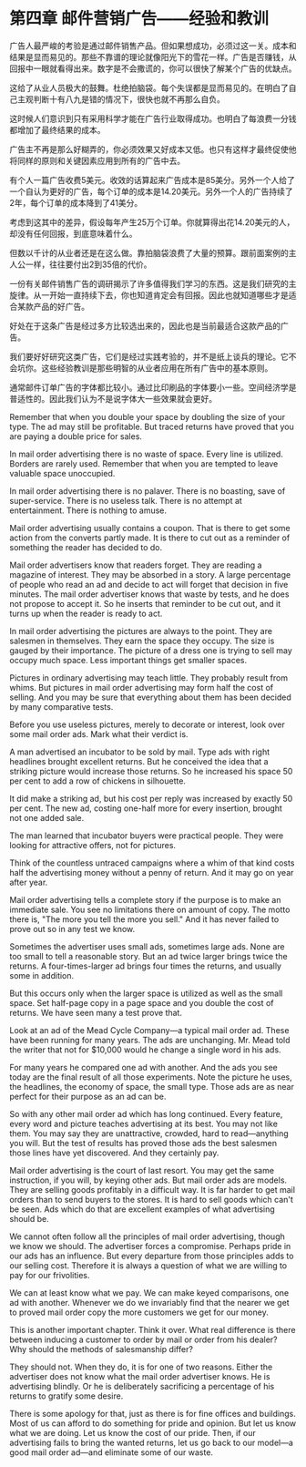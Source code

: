 # 第四章 邮件营销广告——经验和教训


广告人最严峻的考验是通过邮件销售产品。但如果想成功，必须过这一关。成本和结果是显而易见的。那些不靠谱的理论就像阳光下的雪花一样。广告是否赚钱，从回报中一眼就看得出来。数字是不会撒谎的，你可以很快了解某个广告的优缺点。

这给了从业人员极大的鼓舞。杜绝拍脑袋。每个失误都是显而易见的。在明白了自己主观判断十有八九是错的情况下，很快也就不再那么自负。

这时候人们意识到只有采用科学才能在广告行业取得成功。也明白了每浪费一分钱都增加了最终结果的成本。

广告主不再是那么好糊弄的，你必须效果又好成本又低。也只有这样才最终促使他将同样的原则和关键因素应用到所有的广告中去。

有个人一篇广告收费5美元。收效的话算起来广告成本是85美分。另外一个人给了一个自认为更好的广告，每个订单的成本是14.20美元。另外一个人的广告持续了2年，每个订单的成本降到了41美分。

考虑到这其中的差异，假设每年产生25万个订单。你就算得出花14.20美元的人，却没有任何回报，到底意味着什么。

但数以千计的从业者还是在这么做。靠拍脑袋浪费了大量的预算。跟前面案例的主人公一样，往往要付出2到35倍的代价。

一份有关邮件销售广告的调研揭示了许多值得我们学习的东西。这是我们研究的主旋律。从一开始一直持续下去，你也知道肯定会有回报。因此也就知道哪些才是适合某款产品的好广告。

好处在于这条广告是经过多方比较选出来的，因此也是当前最适合这款产品的广告。

我们要好好研究这类广告，它们是经过实践考验的，并不是纸上谈兵的理论。它不会坑你。这些经验教训是那些明智的从业者应用在所有广告中的基本原则。

通常邮件订单广告的字体都比较小。通过比印刷品的字体要小一些。空间经济学是普适性的。因此我们认为不是说字体大一些效果就会更好。


Remember that when you double your space by doubling the size of your type. The ad may still be profitable. But traced returns have
proved that you are paying a double price for sales.

In mail order advertising there is no waste of space. Every line is utilized. Borders are rarely used. Remember that when you are
tempted to leave valuable space unoccupied.

In mail order advertising there is no palaver. There is no boasting, save of super-service. There is no useless talk. There is no attempt at
entertainment. There is nothing to amuse.

Mail order advertising usually contains a coupon. That is there to get some action from the converts partly made. It is there to cut out as a
reminder of something the reader has decided to do.

Mail order advertisers know that readers forget. They are reading a magazine of interest. They may be absorbed in a story. A large
percentage of people who read an ad and decide to act will forget that decision in five minutes. The mail order advertiser knows that
waste by tests, and he does not propose to accept it. So he inserts that reminder to be cut out, and it turns up when the reader is ready to act.

In mail order advertising the pictures are always to the point. They are salesmen in themselves. They earn the space they occupy. The
size is gauged by their importance. The picture of a dress one is trying to sell may occupy much space. Less important things get
smaller spaces.

Pictures in ordinary advertising may teach little. They probably result from whims. But pictures in mail order advertising may form half the
cost of selling. And you may be sure that everything about them has been decided by many comparative tests.

Before you use useless pictures, merely to decorate or interest, look over some mail order ads. Mark what their verdict is.

A man advertised an incubator to be sold by mail. Type ads with right headlines brought excellent returns. But he conceived the idea
that a striking picture would increase those returns. So he increased his space 50 per cent to add a row of chickens in silhouette.

It did make a striking ad, but his cost per reply was increased by exactly 50 per cent. The new ad, costing one-half more for every
insertion, brought not one added sale.

The man learned that incubator buyers were practical people. They were looking for attractive offers, not for pictures.

Think of the countless untraced campaigns where a whim of that kind costs half the advertising money without a penny of return. And
it may go on year after year.

Mail order advertising tells a complete story if the purpose is to make an immediate sale. You see no limitations there on amount of copy.
The motto there is, "The more you tell the more you sell." And it has never failed to prove out so in any test we know.

Sometimes the advertiser uses small ads, sometimes large ads. None are too small to tell a reasonable story. But an ad twice larger brings
twice the returns. A four-times-larger ad brings four times the returns, and usually some in addition.

But this occurs only when the larger space is utilized as well as the small space. Set half-page copy in a page space and you double the
cost of returns. We have seen many a test prove that.

Look at an ad of the Mead Cycle Company—a typical mail order ad. These have been running for many years. The ads are unchanging.
Mr. Mead told the writer that not for $10,000 would he change a single word in his ads.

For many years he compared one ad with another. And the ads you see today are the final result of all those experiments. Note the
picture he uses, the headlines, the economy of space, the small type. Those ads are as near perfect for their purpose as an ad can be.

So with any other mail order ad which has long continued. Every feature, every word and picture teaches advertising at its best. You
may not like them. You may say they are unattractive, crowded, hard to read—anything you will. But the test of results has proved those
ads the best salesmen those lines have yet discovered. And they certainly pay.

Mail order advertising is the court of last resort. You may get the same instruction, if you will, by keying other ads. But mail order ads
are models. They are selling goods profitably in a difficult way. It is far harder to get mail orders than to send buyers to the stores. It is hard to sell goods which can't be seen. Ads which do that are
excellent examples of what advertising should be.

We cannot often follow all the principles of mail order advertising, though we know we should. The advertiser forces a compromise. Perhaps pride in our ads has an influence. But every departure from those principles adds to our selling cost. Therefore it is always a
question of what we are willing to pay for our frivolities.

We can at least know what we pay. We can make keyed comparisons, one ad with another. Whenever we do we invariably find that the nearer we get to proved mail order copy the more
customers we get for our money.

This is another important chapter. Think it over. What real difference is there between inducing a customer to order by mail or order from
his dealer? Why should the methods of salesmanship differ?

They should not. When they do, it is for one of two reasons. Either the advertiser does not know what the mail order advertiser knows.
He is advertising blindly. Or he is deliberately sacrificing a percentage of his returns to gratify some desire.

There is some apology for that, just as there is for fine offices and buildings. Most of us can afford to do something for pride and
opinion. But let us know what we are doing. Let us know the cost of our pride. Then, if our advertising fails to bring the wanted returns,
let us go back to our model—a good mail order ad—and eliminate some of our waste.




